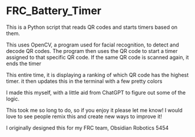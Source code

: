 # FRC_Battery_Timer
This is a Python script that reads QR codes and starts timers based on them.

This uses OpenCV, a program used for facial recognition, to detect and decode QR codes.
The program then uses the QR code to start a timer assigned to that specific QR code. 
If the same QR code is scanned again, it ends the timer

This entire time, it is displaying a ranking of which QR code has the highest timer. 
it then updates this in the terminal with a few pretty colors

I made this myself, with a little aid from ChatGPT to figure out some of the logic.

This took me so long to do, so if you enjoy it please let me know! I would love to see people
remix this and create new ways to improve it!

I originally designed this for my FRC team, Obsidian Robotics 5454
